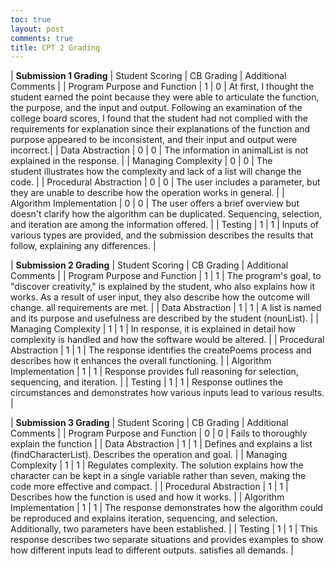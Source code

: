 ```yaml
---
toc: true
layout: post
comments: true
title: CPT 2 Grading
---
```


| **Submission 1 Grading** | Student Scoring | CB Grading | Additional Comments |
| Program Purpose and Function | 1 | 0 | At first, I thought the student earned the point because they were able to articulate the function, the purpose, and the input and output. Following an examination of the college board scores, I found that the student had not complied with the requirements for explanation since their explanations of the function and purpose appeared to be inconsistent, and their input and output were incorrect.|
| Data Abstraction | 0 | 0 | The information in animalList is not explained in the response. |
| Managing Complexity | 0 | 0 | The student illustrates how the complexity and lack of a list will change the code. |
| Procedural Abstraction | 0 | 0 | The user includes a parameter, but they are unable to describe how the operation works in general. |
| Algorithm Implementation | 0 | 0 | The user offers a brief overview but doesn't clarify how the algorithm can be duplicated. Sequencing, selection, and iteration are among the information offered. |
| Testing | 1 | 1 | Inputs of various types are provided, and the submission describes the results that follow, explaining any differences. |

| **Submission 2 Grading** | Student Scoring | CB Grading | Additional Comments |
| Program Purpose and Function | 1 | 1 | The program's goal, to "discover creativity," is explained by the student, who also explains how it works. As a result of user input, they also describe how the outcome will change. all requirements are met. |
| Data Abstraction | 1 | 1 | A list is named and its purpose and usefulness are described by the student (nounList). |
| Managing Complexity | 1 | 1 | In response, it is explained in detail how complexity is handled and how the software would be altered. |
| Procedural Abstraction | 1 | 1 | The response identifies the createPoems process and describes how it enhances the overall functioning. |
| Algorithm Implementation | 1 | 1 | Response provides full reasoning for selection, sequencing, and iteration. |
| Testing | 1 | 1 | Response outlines the circumstances and demonstrates how various inputs lead to various results. |

| **Submission 3 Grading** | Student Scoring | CB Grading | Additional Comments |
| Program Purpose and Function | 0 | 0 | Fails to thoroughly explain the function |
| Data Abstraction | 1 | 1 | Defines and explains a list (findCharacterList). Describes the operation and goal. |
| Managing Complexity | 1 | 1 | Regulates complexity. The solution explains how the character can be kept in a single variable rather than seven, making the code more effective and compact. |
| Procedural Abstraction | 1 | 1 | Describes how the function is used and how it works. |
| Algorithm Implementation | 1 | 1 | The response demonstrates how the algorithm could be reproduced and explains iteration, sequencing, and selection. Additionally, two parameters have been established. |
| Testing | 1 | 1 | This response describes two separate situations and provides examples to show how different inputs lead to different outputs. satisfies all demands. |
